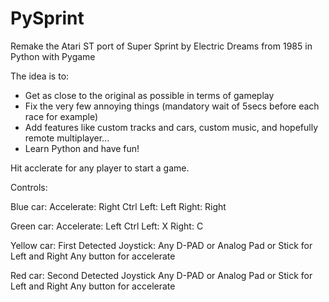 # PySprint
Remake the Atari ST port of Super Sprint by Electric Dreams from 1985 in Python with Pygame

The idea is to:
- Get as close to the original as possible in terms of gameplay
- Fix the very few annoying things (mandatory wait of 5secs before each race for example)
- Add features like custom tracks and cars, custom music, and hopefully remote multiplayer...
- Learn Python and have fun!

Hit acclerate for any player to start a game.

Controls:

Blue car: 
  Accelerate: Right Ctrl
  Left: Left
  Right: Right

Green car: 
  Accelerate: Left Ctrl
  Left: X
  Right: C

Yellow car:
  First Detected Joystick:
  Any D-PAD or Analog Pad or Stick for Left and Right
  Any button for accelerate
  
Red car:
  Second Detected Joystick
  Any D-PAD or Analog Pad or Stick for Left and Right
  Any button for accelerate
